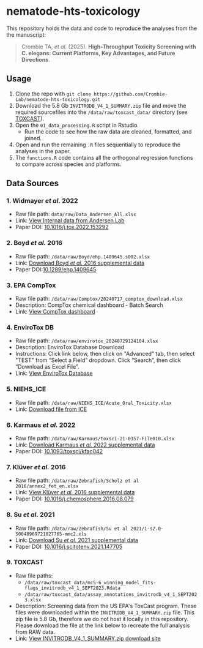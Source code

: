 # nematode-hts-toxicology
This repository holds the data and code to reproduce the analyses from the the manuscript:

> Crombie TA, *et al.* (2025). **High-Throughput Toxicity Screening with C. elegans: Current Platforms, Key Advantages, and Future Directions**.

## Usage
1. Clone the repo with `git clone https://github.com/Crombie-Lab/nematode-hts-toxicology.git`
2. Download the 5.8 Gb `INVITRODB_V4_1_SUMMARY.zip` file and move the required sourcefiles into the `/data/raw/toxcast_data/` directory (see [TOXCAST](#9-toxcast)). 
2. Open the `01_data_processing.R` script in Rstudio.
    * Run the code to see how the raw data are cleaned, formatted, and joined.
3. Open and run the remaining `.R` files sequentially to reproduce the analyses in the paper.
4.  The `functions.R` code contains all the orthogonal regression functions to compare across species and platforms.

## Data Sources
### 1. Widmayer *et al.* 2022
- Raw file path: `data/raw/Data_Andersen_All.xlsx`
- Link: [View Internal data from Andersen Lab](https://github.com/Crombie-Lab/nematode-hts-toxicology/blob/main/data/raw/Data_Andersen_All.xlsx)
- Paper DOI: [10.1016/j.tox.2022.153292](https://doi.org/10.1016/j.tox.2022.153292)
### 2.  Boyd *et al.* 2016
- Raw file path: `/data/raw/Boyd/ehp.1409645.s002.xlsx`
- Link: [Download Boyd *et al.* 2016 supplemental data](https://ehp.niehs.nih.gov/doi/suppl/10.1289/ehp.1409645/suppl_file/ehp.1409645.s002.acco.zip)
- Paper DOI:[10.1289/ehp.1409645](https://doi.org/10.1289/ehp.1409645)
### 3. EPA CompTox
- Raw file path: `/data/raw/Comptox/20240717_comptox_download.xlsx`
- Description: CompTox chemical dashboard - Batch Search
- Link:  [View CompTox dashboard](https://comptox.epa.gov/dashboard/batch-search)
### 4. EnviroTox DB
- Raw file path: `/data/raw/envirotox_20240729124104.xlsx`
- Description: EnviroTox Database Download
- Instructions: Click link below, then click on "Advanced" tab, then select "TEST" from “Select a Field” dropdown. Click “Search”, then click “Download as Excel File”.
- Link: [View EnviroTox Database](https://envirotoxdatabase.org/)
### 5. NIEHS_ICE
- Raw file path: `/data/raw/NIEHS_ICE/Acute_Oral_Toxicity.xlsx` 
- Link: [Download file from ICE](https://ice.ntp.niehs.nih.gov/downloads/DataonICE/acute_oral.xlsx)
### 6. Karmaus *et al.* 2022
- Raw file path: `/data/raw/Karmaus/toxsci-21-0357-File010.xlsx`
- Link: [Download Karmaus *et al.* 2022 supplemental data](https://pmc.ncbi.nlm.nih.gov/articles/instance/9237992/bin/kfac042_supplementary_data.zip)
- Paper DOI: [10.1093/toxsci/kfac042](https://doi.org/10.1093/toxsci/kfac042)
### 7. Klüver *et al.* 2016
- Raw file path: `/data/raw/Zebrafish/Scholz et al 2016/annex2_fet_en.xlsx` 
- Link: [View Klüver *et al.* 2016 supplemental data](https://www.sciencedirect.com/science/article/pii/S0045653516311055?via%3Dihub#appsec1)
- Paper DOI: [10.1016/j.chemosphere.2016.08.079](https://doi.org/10.1016/j.chemosphere.2016.08.079)
### 8. Su *et al.* 2021
- Raw file path: `/data/raw/Zebrafish/Su et al 2021/1-s2.0-S0048969721027765-mmc2.xls` 
- Link: [Download Su *et al.* 2021 supplemental data](https://ars.els-cdn.com/content/image/1-s2.0-S0048969721027765-mmc2.xls)
- Paper DOI: [10.1016/j.scitotenv.2021.147705](https://doi.org/10.1016/j.scitotenv.2021.147705)
### 9. TOXCAST
- Raw file paths: 
    - `/data/raw/toxcast_data/mc5-6_winning_model_fits-flags_invitrodb_v4_1_SEPT2023.Rdata`
    - `/data/raw/toxcast_data/assay_annotations_invitrodb_v4_1_SEPT2023.xlsx`
- Description: Screening data from the US EPA's ToxCast program. These files were downloaded within the `INVITRODB_V4_1_SUMMARY.zip` file. This zip file is 5.8 Gb, therefore we do not host it locally in this repository. Please download the file at the link below to recreate the full analysis from RAW data.
- Link: [View INVITRODB_V4_1_SUMMARY.zip download site](https://clowder.edap-cluster.com/files/64bfdb62e4b08a6b5a434d48)

